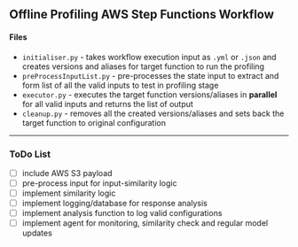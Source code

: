 ## Offline Profiling AWS Step Functions Workflow

#### Files
- `initialiser.py` - takes workflow execution input as `.yml` or `.json` and creates versions and aliases for target function to run the profiling 
- `preProcessInputList.py` - pre-processes the state input to extract and form list of all the valid inputs to test in profiling stage
- `executor.py` - executes the target function versions/aliases in __parallel__  for all valid inputs and returns the list of output
- `cleanup.py` - removes all the created versions/aliases and sets back the target function to original configuration

----
### ToDo List <br>
- [ ] include AWS S3 payload
- [ ] pre-process input for input-similarity logic
- [ ] implement similarity logic
- [ ] implement logging/database for response analysis
- [ ] implement analysis function to log valid configurations
- [ ] implement agent for monitoring, similarity check and regular model updates